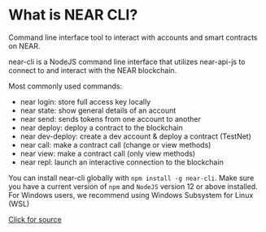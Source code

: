 # What is NEAR CLI?

Command line interface tool to interact with accounts and smart contracts on NEAR.

near-cli is a NodeJS command line interface that utilizes near-api-js to connect to and interact with the NEAR blockchain.

Most commonly used commands:

- near login:	store full access key locally
- near state: show general details of an account
- near send: sends tokens from one account to another
- near deploy: deploy a contract to the blockchain 
- near dev-deploy: create a dev account & deploy a contract (TestNet)
- near call: make a contract call (change or view methods)
- near view: make a contract call (only view methods)
- near repl: launch an interactive connection to the blockchain

You can install near-cli globally with `npm install -g near-cli`. Make sure you have a current version of `npm` and `NodeJS` version 12 or above installed. For Windows users, we recommend using Windows Subsystem for Linux (WSL)


[Click for source](https://docs.google.com/presentation/d/14bbrw7JmErE_fZmF242VR7wvnznX6XBQ9BB6glUFuMk/edit#slide=id.g1090a06f1f3_0_494)
